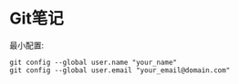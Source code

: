 # Git笔记

最小配置:
```text
git config --global user.name "your_name"
git config --global user.email "your_email@domain.com"
```